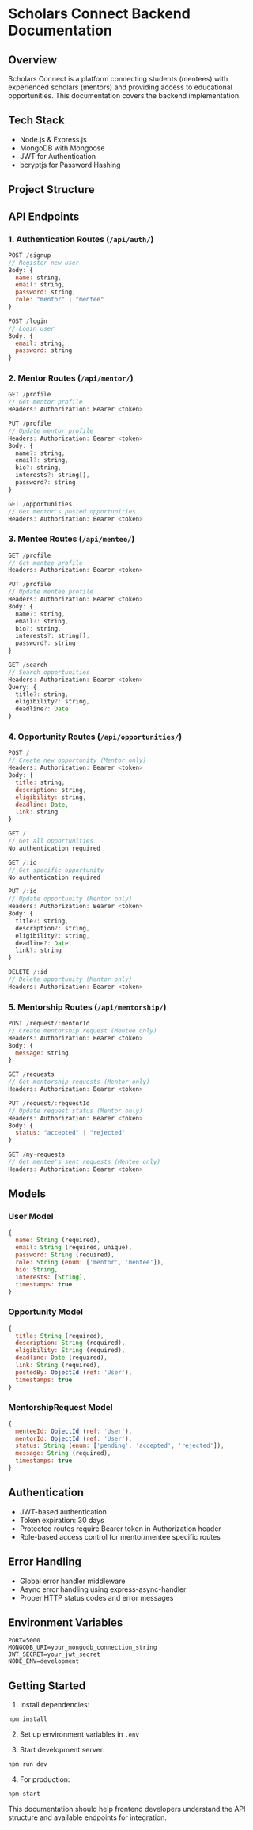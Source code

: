 # Scholars Connect Backend Documentation

## Overview
Scholars Connect is a platform connecting students (mentees) with experienced scholars (mentors) and providing access to educational opportunities. This documentation covers the backend implementation.

## Tech Stack
- Node.js & Express.js
- MongoDB with Mongoose
- JWT for Authentication
- bcryptjs for Password Hashing

## Project Structure

## API Endpoints

### 1. Authentication Routes (`/api/auth/`)
```javascript
POST /signup
// Register new user
Body: {
  name: string,
  email: string,
  password: string,
  role: "mentor" | "mentee"
}

POST /login
// Login user
Body: {
  email: string,
  password: string
}
```

### 2. Mentor Routes (`/api/mentor/`)
```javascript
GET /profile
// Get mentor profile
Headers: Authorization: Bearer <token>

PUT /profile
// Update mentor profile
Headers: Authorization: Bearer <token>
Body: {
  name?: string,
  email?: string,
  bio?: string,
  interests?: string[],
  password?: string
}

GET /opportunities
// Get mentor's posted opportunities
Headers: Authorization: Bearer <token>
```

### 3. Mentee Routes (`/api/mentee/`)
```javascript
GET /profile
// Get mentee profile
Headers: Authorization: Bearer <token>

PUT /profile
// Update mentee profile
Headers: Authorization: Bearer <token>
Body: {
  name?: string,
  email?: string,
  bio?: string,
  interests?: string[],
  password?: string
}

GET /search
// Search opportunities
Headers: Authorization: Bearer <token>
Query: {
  title?: string,
  eligibility?: string,
  deadline?: Date
}
```

### 4. Opportunity Routes (`/api/opportunities/`)
```javascript
POST /
// Create new opportunity (Mentor only)
Headers: Authorization: Bearer <token>
Body: {
  title: string,
  description: string,
  eligibility: string,
  deadline: Date,
  link: string
}

GET /
// Get all opportunities
No authentication required

GET /:id
// Get specific opportunity
No authentication required

PUT /:id
// Update opportunity (Mentor only)
Headers: Authorization: Bearer <token>
Body: {
  title?: string,
  description?: string,
  eligibility?: string,
  deadline?: Date,
  link?: string
}

DELETE /:id
// Delete opportunity (Mentor only)
Headers: Authorization: Bearer <token>
```

### 5. Mentorship Routes (`/api/mentorship/`)
```javascript
POST /request/:mentorId
// Create mentorship request (Mentee only)
Headers: Authorization: Bearer <token>
Body: {
  message: string
}

GET /requests
// Get mentorship requests (Mentor only)
Headers: Authorization: Bearer <token>

PUT /request/:requestId
// Update request status (Mentor only)
Headers: Authorization: Bearer <token>
Body: {
  status: "accepted" | "rejected"
}

GET /my-requests
// Get mentee's sent requests (Mentee only)
Headers: Authorization: Bearer <token>
```

## Models

### User Model
```javascript
{
  name: String (required),
  email: String (required, unique),
  password: String (required),
  role: String (enum: ['mentor', 'mentee']),
  bio: String,
  interests: [String],
  timestamps: true
}
```

### Opportunity Model
```javascript
{
  title: String (required),
  description: String (required),
  eligibility: String (required),
  deadline: Date (required),
  link: String (required),
  postedBy: ObjectId (ref: 'User'),
  timestamps: true
}
```

### MentorshipRequest Model
```javascript
{
  menteeId: ObjectId (ref: 'User'),
  mentorId: ObjectId (ref: 'User'),
  status: String (enum: ['pending', 'accepted', 'rejected']),
  message: String (required),
  timestamps: true
}
```

## Authentication
- JWT-based authentication
- Token expiration: 30 days
- Protected routes require Bearer token in Authorization header
- Role-based access control for mentor/mentee specific routes

## Error Handling
- Global error handler middleware
- Async error handling using express-async-handler
- Proper HTTP status codes and error messages

## Environment Variables
```
PORT=5000
MONGODB_URI=your_mongodb_connection_string
JWT_SECRET=your_jwt_secret
NODE_ENV=development
```

## Getting Started
1. Install dependencies:
```bash
npm install
```

2. Set up environment variables in `.env`

3. Start development server:
```bash
npm run dev
```

4. For production:
```bash
npm start
```

This documentation should help frontend developers understand the API structure and available endpoints for integration.
